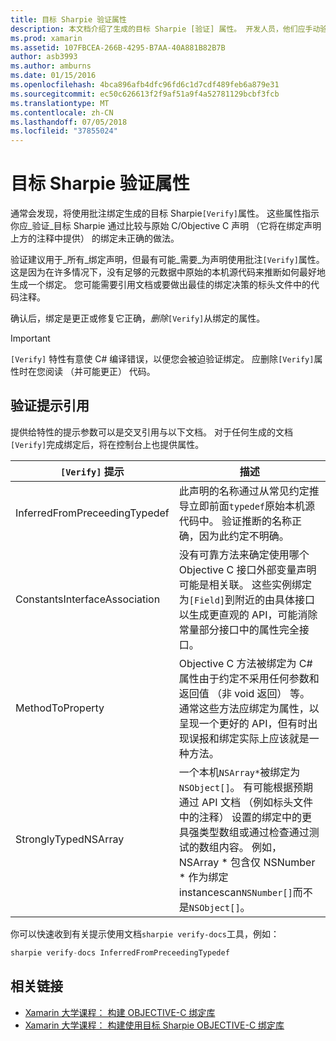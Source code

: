 ```yaml
---
title: 目标 Sharpie 验证属性
description: 本文档介绍了生成的目标 Sharpie [验证] 属性。 开发人员，他们应手动验证目标 Sharpie 输出到突出显示 [验证] 属性。
ms.prod: xamarin
ms.assetid: 107FBCEA-266B-4295-B7AA-40A881B82B7B
author: asb3993
ms.author: amburns
ms.date: 01/15/2016
ms.openlocfilehash: 4bca896afb4dfc96fd6c1d7cdf489feb6a879e31
ms.sourcegitcommit: ec50c626613f2f9af51a9f4a52781129bcbf3fcb
ms.translationtype: MT
ms.contentlocale: zh-CN
ms.lasthandoff: 07/05/2018
ms.locfileid: "37855024"
---
```

# <a name="objective-sharpie-verify-attributes"></a>目标 Sharpie 验证属性

通常会发现，将使用批注绑定生成的目标 Sharpie`[Verify]`属性。 这些属性指示你应_验证_目标 Sharpie 通过比较与原始 C/Objective C 声明 （它将在绑定声明上方的注释中提供） 的绑定未正确的做法。

验证建议用于_所有_绑定声明，但最有可能_需要_为声明使用批注`[Verify]`属性。 这是因为在许多情况下，没有足够的元数据中原始的本机源代码来推断如何最好地生成一个绑定。 您可能需要引用文档或要做出最佳的绑定决策的标头文件中的代码注释。

确认后，绑定是更正或修复它正确，_删除_`[Verify]`从绑定的属性。

> [!IMPORTANT]
> `[Verify]` 特性有意使 C# 编译错误，以便您会被迫验证绑定。 应删除`[Verify]`属性时在您阅读 （并可能更正） 代码。

## <a name="verify-hints-reference"></a>验证提示引用

提供给特性的提示参数可以是交叉引用与以下文档。 对于任何生成的文档`[Verify]`完成绑定后，将在控制台上也提供属性。

|`[Verify]` 提示|描述|
|---|---|
|InferredFromPreceedingTypedef|此声明的名称通过从常见约定推导立即前面`typedef`原始本机源代码中。 验证推断的名称正确，因为此约定不明确。|
|ConstantsInterfaceAssociation|没有可靠方法来确定使用哪个 Objective C 接口外部变量声明可能是相关联。 这些实例绑定为`[Field]`到附近的由具体接口以生成更直观的 API，可能消除常量部分接口中的属性完全接口。|
|MethodToProperty|Objective C 方法被绑定为 C# 属性由于约定不采用任何参数和返回值 （非 void 返回） 等。 通常这些方法应绑定为属性，以呈现一个更好的 API，但有时出现误报和绑定实际上应该就是一种方法。|
|StronglyTypedNSArray|一个本机`NSArray*`被绑定为`NSObject[]`。 有可能根据预期通过 API 文档 （例如标头文件中的注释） 设置的绑定中的更具强类型数组或通过检查通过测试的数组内容。 例如，NSArray * 包含仅 NSNumber * 作为绑定 instancescan`NSNumber[]`而不是`NSObject[]`。|

你可以快速收到有关提示使用文档`sharpie verify-docs`工具，例如：

```csharp
sharpie verify-docs InferredFromPreceedingTypedef
```

## <a name="related-links"></a>相关链接

- [Xamarin 大学课程： 构建 OBJECTIVE-C 绑定库](https://university.xamarin.com/classes/track/all#building-an-objective-c-bindings-library)
- [Xamarin 大学课程： 构建使用目标 Sharpie OBJECTIVE-C 绑定库](https://university.xamarin.com/classes/track/all#build-an-objective-c-bindings-library-with-objective-sharpie)
